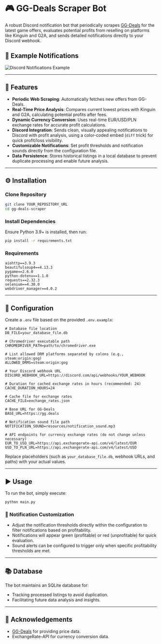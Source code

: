 # 🎮 GG-Deals Scraper Bot

A robust Discord notification bot that periodically scrapes [GG-Deals](https://gg.deals) for the latest game offers, evaluates potential profits from reselling on platforms like Kinguin and G2A, and sends detailed notifications directly to your Discord webhook.

## 📸 Example Notifications

![Discord Notifications Example](INSERT_IMAGE_LINK_HERE)

---

## 🚀 Features

- **Periodic Web Scraping**: Automatically fetches new offers from GG-Deals.
- **Real-Time Price Analysis**: Compares current lowest prices with Kinguin and G2A, calculating potential profits after fees.
- **Dynamic Currency Conversion**: Uses real-time EUR/USD/PLN exchange rates for accurate profit calculations.
- **Discord Integration**: Sends clean, visually appealing notifications to Discord with profit analysis, using a color-coded embed (`diff` trick) for quick profit/loss visibility.
- **Customizable Notifications**: Set profit thresholds and notification sounds directly from the configuration file.
- **Data Persistence**: Stores historical listings in a local database to prevent duplicate processing and enable future analysis.

---

## ⚙️ Installation

### Clone Repository
```bash
git clone YOUR_REPOSITORY_URL
cd gg-deals-scraper
```

### Install Dependencies
Ensure Python 3.9+ is installed, then run:
```bash
pip install -r requirements.txt
```

### Requirements
```
aiohttp==3.9.3
beautifulsoup4==4.13.3
pygame==2.6.0
python-dotenv==1.1.0
requests==2.32.3
selenium==4.30.0
webdriver_manager==4.0.2
```

---

## 🔧 Configuration

Create a `.env` file based on the provided `.env.example`:

```env
# Database file location
DB_FILE=your_database_file.db

# Chromedriver executable path
CHROMEDRIVER_PATH=path/to/chromedriver.exe

# List allowed DRM platforms separated by colons (e.g., steam:origin:gog)
ALLOWED_DRMS=steam:origin:gog

# Your Discord webhook URL
DISCORD_WEBHOOK_URL=https://discord.com/api/webhooks/YOUR_WEBHOOK

# Duration for cached exchange rates in hours (recommended: 24)
CACHE_DURATION_HOURS=24

# Cache file for exchange rates
CACHE_FILE=exchange_rates.json

# Base URL for GG-Deals
BASE_URL=https://gg.deals

# Notification sound file path
NOTIFICATION_SOUND=resources/notification_sound.mp3

# API endpoints for currency exchange rates (do not change unless necessary)
EUR_TO_USD_URL=https://api.exchangerate-api.com/v4/latest/EUR
USD_TO_PLN_URL=https://api.exchangerate-api.com/v4/latest/USD
```

Replace placeholders (such as `your_database_file.db`, webhook URLs, and paths) with your actual values.

---

## ▶️ Usage

To run the bot, simply execute:
```bash
python main.py
```

### 🔔 Notification Customization
- Adjust the notification thresholds directly within the configuration to filter notifications based on profitability.
- Notifications will appear green (profitable) or red (unprofitable) for quick evaluation.
- Sound alerts can be configured to trigger only when specific profitability thresholds are met.

---

## 📚 Database
The bot maintains an SQLite database for:
- Tracking processed listings to avoid duplication.
- Facilitating future data analysis and insights.

---

## 🙌 Acknowledgements
- [GG-Deals](https://gg.deals) for providing price data.
- ExchangeRate-API for currency conversion data.

